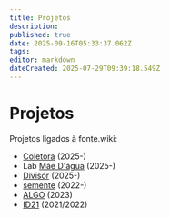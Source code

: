 ```yaml
---
title: Projetos
description: 
published: true
date: 2025-09-16T05:33:37.062Z
tags: 
editor: markdown
dateCreated: 2025-07-29T09:39:18.549Z
---
```


# Projetos

Projetos ligados à fonte.wiki:

- [Coletora](/projetos/coletora) (2025-)
- Lab [Mãe D'água](/projetos/maedagua) (2025-)
- [Divisor](/projetos/divisor) (2025-)
- [semente](/projetos/semente) (2022-)
- [ALGO](/listas/algo) (2023)
- [ID21](/projetos/id21) (2021/2022)
